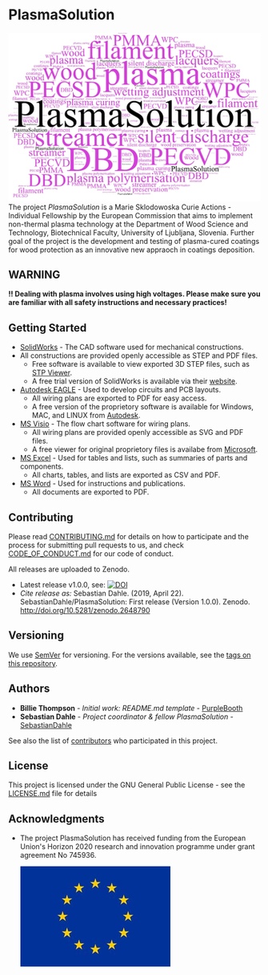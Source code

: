 # PlasmaSolution

![PlasmaSolution-logo](https://github.com/SebastianDahle/PlasmaSolution/blob/master/PlasmaSolution.jpg "PlasmaSolution-logo")
The project *PlasmaSolution* is a Marie Sklodowoska Curie Actions - Individual Fellowship by the European Commission that aims to implement non-thermal plasma technology at the Department of Wood Science and Technology, Biotechnical Faculty, University of Ljubljana, Slovenia. Further goal of the project is the development and testing of plasma-cured coatings for wood protection as an innovative new appraoch in coatings deposition.

## WARNING

**!! Dealing with plasma involves using high voltages. Please make sure you are familiar with all safety instructions and necessary practices!**

## Getting Started

* [SolidWorks](https://www.solidworks.com/) - The CAD software used for mechanical constructions.
* All constructions are provided openly accessible as STEP and PDF files.
  * Free software is available to view exported 3D STEP files, such as [STP Viewer](https://stpviewer.com/).
  * A free trial version of SolidWorks is available via their [website](https://www.solidworks.com/solution/job-functions/students).
* [Autodesk EAGLE](https://www.autodesk.de/products/eagle) - Used to develop circuits and PCB layouts.
  * All wiring plans are exported to PDF for easy access.
  * A free version of the proprietory software is available for Windows, MAC, and LINUX from [Autodesk](https://www.autodesk.de/products/eagle/free-download).
* [MS Visio](https://products.office.com/visio/) - The flow chart software for wiring plans.
  * All wiring plans are provided openly accessible as SVG and PDF files.
  * A free viewer for original proprietory files is availabe from [Microsoft](https://www.microsoft.com/download/details.aspx?id=35811).
* [MS Excel](https://products.office.com/excel/) - Used for tables and lists, such as summaries of parts and components.
  * All charts, tables, and lists are exported as CSV and PDF.
* [MS Word](https://products.office.com/word/) - Used for instructions and publications.
  * All documents are exported to PDF.

## Contributing

Please read [CONTRIBUTING.md](https://github.com/SebastianDahle/PlasmaSolution/blob/master/CONTRIBUTING.md) for details on how to participate and the process for submitting pull requests to us, and check [CODE_OF_CONDUCT.md](https://github.com/SebastianDahle/PlasmaSolution/blob/master/CODE_OF_CONDUCT.md) for our code of conduct.

All releases are uploaded to Zenodo. 
* Latest release v1.0.0, see: [![DOI](https://zenodo.org/badge/DOI/10.5281/zenodo.2648790.svg)](https://doi.org/10.5281/zenodo.2648790)
* *Cite release as:* Sebastian Dahle. (2019, April 22). SebastianDahle/PlasmaSolution: First release (Version 1.0.0). Zenodo. http://doi.org/10.5281/zenodo.2648790

## Versioning

We use [SemVer](http://semver.org/) for versioning. For the versions available, see the [tags on this repository](https://github.com/SebastianDahle/PlasmaSolution/tags). 

## Authors

* **Billie Thompson** - *Initial work: README.md template* - [PurpleBooth](https://github.com/PurpleBooth)
* **Sebastian Dahle** - *Project coordinator & fellow PlasmaSolution* - [SebastianDahle](https://github.com/SebastianDahle)

See also the list of [contributors](https://github.com/SebastianDahle/PlasmaSolution/contributors) who participated in this project.

## License

This project is licensed under the GNU General Public License - see the [LICENSE.md](https://github.com/SebastianDahle/PlasmaSolution/blob/master/LICENSE) file for details

## Acknowledgments

* The project PlasmaSolution has received funding from the European Union's Horizon 2020 research and innovation programme under grant agreement No 745936.

   ![EU flag](https://github.com/SebastianDahle/PlasmaSolution/blob/master/EU_flag_small.jpg)

